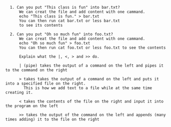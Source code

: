       1. Can you put "This class is fun" into bar.txt?
          We can creat the file and add content with one cammand.
          echo "This class is fun." > bar.txt
          You can then run cat bar.txt or less bar.txt
          to see its contents
          
      2. Can you put "Oh so much fun" into foo.txt?
          We can creat the file and add content with one cammand.
          echo "Oh so much fun" > foo.txt
          You can then run cat foo.txt or less foo.txt to see the contents
          
          Explain what the |, <, > and >> do.
          
          | (pipe) takes the output of a command on the left and pipes it to the command on the right
          
          > takes takes the output of a command on the left and puts it into a specified file on the right.
            This is how we add text to a file while at the same time creating it.
            
          < takes the contents of the file on the right and input it into the program on the left  

          >> takes the output of the command on the left and appends (many times adding) it to the file on the right
